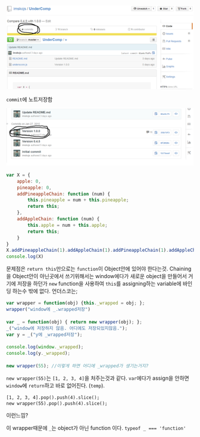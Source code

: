 ![alt text](https://github.com/imskojs/UnderComp/blob/master/ins1.PNG "Instruction 1") 

`commit`에 노트저장함

![alt text](https://github.com/imskojs/UnderComp/blob/master/ins2.PNG "Instruction 2") 



 ```js
 var X = {
     apple: 0,
     pineapple: 0,
     addPineappleChain: function (num) {
         this.pineapple = num + this.pineapple;
         return this;
     },
     addAppleChain: function (num) {
         this.apple = num + this.apple;
         return this;
     }
 }
 X.addPineappleChain(1).addAppleChain(1).addPineappleChain(1).addAppleChain(1);
 console.log(X)
 ```
 문제점은 `return this`만으로는 `function`이 Object안에 있어야 한다는것. Chaining을 Object안이 아닌곳에서 쓰기위해서는 window에다가 새로운 object을 만들어서 거기에 저장을 하던가 `new` function을 사용하여 `this`를 assigning하는 variable에 바인딩 하는수 밖에 없다.
 언더스코는;
 ```js
 var wrapper = function(obj) {this._wrapped = obj; };
 wrapper("window에 _.wrapped저장")
 
 var _ = function(obj) { return new wrapper(obj); };
 _("window에 저장하지 않음. 어디에도 저장되있지않음."); 
 var y = _("y에 _wrapped저장");
 
 console.log(window._wrapped);
 console.log(y._wrapped);
 
 new wrapper(55); //이렇게 하면 어디에 _wrapped가 생기는거지? 
  ```
  `new wrapper(55)`는 `[1, 2, 3, 4]`을 처주는것과 같다. `var`에다가 assign을 안하면 `window`에 `return`하고 바로 없어진다. (`temp`). 
  ```
  [1, 2, 3, 4].pop().push(4).slice();
  new wrapper(55).pop().push(4).slice();
  ```
  이런느낌?
  
  이 wrapper때문에 `_`는 object가 아닌 function 이다. `typeof _ === 'function'`
